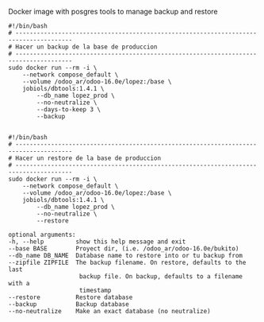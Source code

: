Docker image with posgres tools to manage backup and restore

    #!/bin/bash
    # --------------------------------------------------------------------------------------
    # Hacer un backup de la base de produccion
    # --------------------------------------------------------------------------------------
    sudo docker run --rm -i \
        --network compose_default \
        --volume /odoo_ar/odoo-16.0e/lopez:/base \
        jobiols/dbtools:1.4.1 \
            --db_name lopez_prod \
            --no-neutralize \
            --days-to-keep 3 \
            --backup


    #!/bin/bash
    # --------------------------------------------------------------------------------------
    # Hacer un restore de la base de produccion
    # --------------------------------------------------------------------------------------
    sudo docker run --rm -i \
        --network compose_default \
        --volume /odoo_ar/odoo-16.0e/lopez:/base \
        jobiols/dbtools:1.4.1 \
            --db_name lopez_prod \
            --no-neutralize \
            --restore

    optional arguments:
    -h, --help         show this help message and exit
    --base BASE        Proyect dir, (i.e. /odoo_ar/odoo-16.0e/bukito)
    --db_name DB_NAME  Database name to restore into or tu backup from
    --zipfile ZIPFILE  The backup filename. On restore, defaults to the last
                        backup file. On backup, defaults to a filename with a
                        timestamp
    --restore          Restore database
    --backup           Backup database
    --no-neutralize    Make an exact database (no neutralize)
